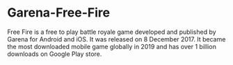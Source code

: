 # Garena-Free-Fire
Free Fire is a free to play battle royale game developed and published by Garena for Android and iOS. It was released on 8 December 2017. It became the most downloaded mobile game globally in 2019 and has over 1 billion downloads on Google Play store.
